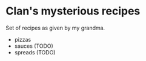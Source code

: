 # Clan's mysterious recipes

Set of recipes as given by my grandma.

- pizzas 
- sauces (TODO)
- spreads (TODO)